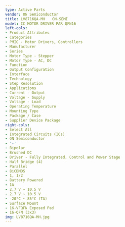```yaml
---
type: Active Parts
vendor: ON Semiconductor
title: LV8716QA-MH　　ON-SEMI
model: IC MOTOR DRIVER PAR QFN16
left-cols:
- Product Attributes
- Categories
- PMIC - Motor Drivers, Controllers
- Manufacturer
- Series
- Motor Type - Stepper
- Motor Type - AC, DC
- Function
- Output Configuration
- Interface
- Technology
- Step Resolution
- Applications
- Current - Output
- Voltage - Supply
- Voltage - Load
- Operating Temperature
- Mounting Type
- Package / Case
- Supplier Device Package
right-cols:
- Select All
- Integrated Circuits (ICs)
- ON Semiconductor
- '-'
- Bipolar
- Brushed DC
- Driver - Fully Integrated, Control and Power Stage
- Half Bridge (4)
- Parallel
- BiCDMOS
- 1, 1/2
- Battery Powered
- 1A
- 2.7 V ~ 10.5 V
- 2.7 V ~ 10.5 V
- -20°C ~ 85°C (TA)
- Surface Mount
- 16-VFQFN Exposed Pad
- 16-QFN (3x3)
img: LV8716QA-MH.jpg
---
```

